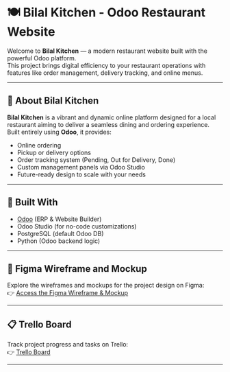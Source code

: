 # 🍽️ Bilal Kitchen - Odoo Restaurant Website

Welcome to **Bilal Kitchen** — a modern restaurant website built with the powerful Odoo platform.  
This project brings digital efficiency to your restaurant operations with features like order management, delivery tracking, and online menus.

---

## 📖 About Bilal Kitchen

**Bilal Kitchen** is a vibrant and dynamic online platform designed for a local restaurant aiming to deliver a seamless dining and ordering experience.  
Built entirely using **Odoo**, it provides:

- Online ordering
- Pickup or delivery options
- Order tracking system (Pending, Out for Delivery, Done)
- Custom management panels via Odoo Studio
- Future-ready design to scale with your needs

---

## 🚧 Built With

- [Odoo](https://bilal-kitchen.odoo.com/) (ERP & Website Builder)
- Odoo Studio (for no-code customizations)
- PostgreSQL (default Odoo DB)
- Python (Odoo backend logic)

---

## 🎨 Figma Wireframe and Mockup  
Explore the wireframes and mockups for the project design on Figma:  
👉 [Access the Figma Wireframe & Mockup](https://www.figma.com/design/TUUOFlnrVqqVyBEcPPJHJY/odoo-ketchen?node-id=0-1&p=f&t=H7SUBvlXwyXwaHG3-0)  

---

## 📋 Trello Board  
Track project progress and tasks on Trello:  
👉 [Trello Board](https://trello.com/b/rA4oWvhb/odoo-ketchen)

---
